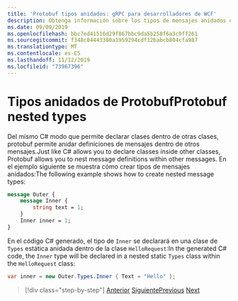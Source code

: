 ```yaml
---
title: 'Protobuf tipos anidados: gRPC para desarrolladores de WCF'
description: Obtenga información sobre los tipos de mensajes anidados en protobuf y gRPC y cómo se C#generan en.
ms.date: 09/09/2019
ms.openlocfilehash: bbc7ed41516d29f867bbc9da5b258f6a3c9ff261
ms.sourcegitcommit: f348c84443380a1959294cdf12babcb804cfa987
ms.translationtype: MT
ms.contentlocale: es-ES
ms.lasthandoff: 11/12/2019
ms.locfileid: "73967396"
---
```

# <a name="protobuf-nested-types"></a><span data-ttu-id="34345-103">Tipos anidados de Protobuf</span><span class="sxs-lookup"><span data-stu-id="34345-103">Protobuf nested types</span></span>

<span data-ttu-id="34345-104">Del mismo C# modo que permite declarar clases dentro de otras clases, protobuf permite anidar definiciones de mensajes dentro de otros mensajes.</span><span class="sxs-lookup"><span data-stu-id="34345-104">Just like C# allows you to declare classes inside other classes, Protobuf allows you to nest message definitions within other messages.</span></span> <span data-ttu-id="34345-105">En el ejemplo siguiente se muestra cómo crear tipos de mensajes anidados:</span><span class="sxs-lookup"><span data-stu-id="34345-105">The following example shows how to create nested message types:</span></span>

```protobuf
message Outer {
    message Inner {
        string text = 1;
    }
    Inner inner = 1;
}
```

<span data-ttu-id="34345-106">En el código C# generado, el tipo de `Inner` se declarará en una clase de `Types` estática anidada dentro de la clase `HelloRequest`:</span><span class="sxs-lookup"><span data-stu-id="34345-106">In the generated C# code, the `Inner` type will be declared in a nested static `Types` class within the `HelloRequest` class:</span></span>

```csharp
var inner = new Outer.Types.Inner { Text = "Hello" };
```

>[!div class="step-by-step"]
><span data-ttu-id="34345-107">[Anterior](protobuf-data-types.md)
>[Siguiente](protobuf-repeated.md)</span><span class="sxs-lookup"><span data-stu-id="34345-107">[Previous](protobuf-data-types.md)
[Next](protobuf-repeated.md)</span></span>
